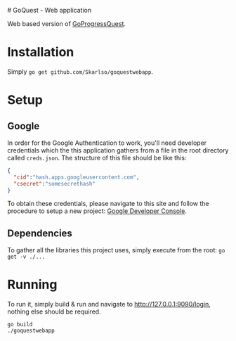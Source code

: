 # GoQuest - Web application

Web based version of [GoProgressQuest](https://github.com/Skarlso/goprogressquest).

# Installation

Simply `go get github.com/Skarlso/goquestwebapp`.

# Setup

## Google

In order for the Google Authentication to work, you'll need developer credentials which the this application gathers from a file in the root directory called `creds.json`. The structure of this file should be like this:

```json
{
  "cid":"hash.apps.googleusercontent.com",
  "csecret":"somesecrethash"
}
```

To obtain these credentials, please navigate to this site and follow the procedure to setup a new project: [Google Developer Console](https://console.developers.google.com/iam-admin/projects).

## Dependencies

To gather all the libraries this project uses, simply execute from the root: `go get -v ./...`

# Running

To run it, simply build & run and navigate to http://127.0.0.1:9090/login, nothing else should be required.

```
go build
./goquestwebapp
```
